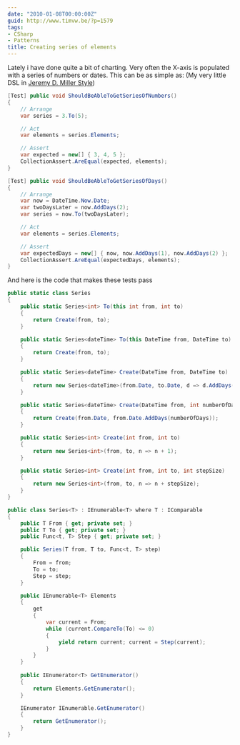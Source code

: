 ```yaml
---
date: "2010-01-08T00:00:00Z"
guid: http://www.timvw.be/?p=1579
tags:
- CSharp
- Patterns
title: Creating series of elements
---
```

Lately i have done quite a bit of charting. Very often the X-axis is populated with a series of numbers or dates. This can be as simple as: (My very little DSL in [Jeremy D. Miller Style](http://codebetter.com/blogs/jeremy.miller/archive/2010/01/06/writing-internal-dsl-s-in-msdn.aspx))

```csharp
[Test] public void ShouldBeAbleToGetSeriesOfNumbers()
{
	// Arrange
	var series = 3.To(5);

	// Act
	var elements = series.Elements;

	// Assert
	var expected = new[] { 3, 4, 5 };
	CollectionAssert.AreEqual(expected, elements);
}

[Test] public void ShouldBeAbleToGetSeriesOfDays()
{
	// Arrange
	var now = DateTime.Now.Date;
	var twoDaysLater = now.AddDays(2);
	var series = now.To(twoDaysLater);

	// Act
	var elements = series.Elements;

	// Assert
	var expectedDays = new[] { now, now.AddDays(1), now.AddDays(2) };
	CollectionAssert.AreEqual(expectedDays, elements);
}
```

And here is the code that makes these tests pass

```csharp
public static class Series
{
	public static Series<int> To(this int from, int to)
	{
		return Create(from, to);
	}

	public static Series<dateTime> To(this DateTime from, DateTime to)
	{
		return Create(from, to);
	}

	public static Series<dateTime> Create(DateTime from, DateTime to)
	{
		return new Series<dateTime>(from.Date, to.Date, d => d.AddDays(1));
	}

	public static Series<dateTime> Create(DateTime from, int numberOfDays)
	{
		return Create(from.Date, from.Date.AddDays(numberOfDays));
	}

	public static Series<int> Create(int from, int to)
	{
		return new Series<int>(from, to, n => n + 1);
	}

	public static Series<int> Create(int from, int to, int stepSize)
	{
		return new Series<int>(from, to, n => n + stepSize);
	}
}
```

```csharp
public class Series<T> : IEnumerable<T> where T : IComparable
{
	public T From { get; private set; }
	public T To { get; private set; }
	public Func<t, T> Step { get; private set; }

	public Series(T from, T to, Func<t, T> step)
	{
		From = from;
		To = to;
		Step = step;
	}

	public IEnumerable<T> Elements
	{
		get
		{
			var current = From;
			while (current.CompareTo(To) <= 0) 
			{ 
				yield return current; current = Step(current); 
			} 
		} 
	} 
	
	public IEnumerator<T> GetEnumerator()
	{
		return Elements.GetEnumerator();
	}

	IEnumerator IEnumerable.GetEnumerator()
	{
		return GetEnumerator();
	}
}
```
